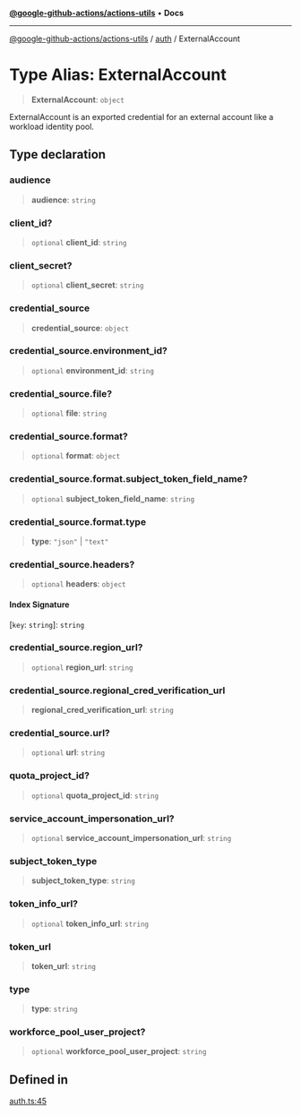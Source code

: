 [**@google-github-actions/actions-utils**](../../README.md) • **Docs**

***

[@google-github-actions/actions-utils](../../modules.md) / [auth](../README.md) / ExternalAccount

# Type Alias: ExternalAccount

> **ExternalAccount**: `object`

ExternalAccount is an exported credential for an external account
like a workload identity pool.

## Type declaration

### audience

> **audience**: `string`

### client\_id?

> `optional` **client\_id**: `string`

### client\_secret?

> `optional` **client\_secret**: `string`

### credential\_source

> **credential\_source**: `object`

### credential\_source.environment\_id?

> `optional` **environment\_id**: `string`

### credential\_source.file?

> `optional` **file**: `string`

### credential\_source.format?

> `optional` **format**: `object`

### credential\_source.format.subject\_token\_field\_name?

> `optional` **subject\_token\_field\_name**: `string`

### credential\_source.format.type

> **type**: `"json"` \| `"text"`

### credential\_source.headers?

> `optional` **headers**: `object`

#### Index Signature

 \[`key`: `string`\]: `string`

### credential\_source.region\_url?

> `optional` **region\_url**: `string`

### credential\_source.regional\_cred\_verification\_url

> **regional\_cred\_verification\_url**: `string`

### credential\_source.url?

> `optional` **url**: `string`

### quota\_project\_id?

> `optional` **quota\_project\_id**: `string`

### service\_account\_impersonation\_url?

> `optional` **service\_account\_impersonation\_url**: `string`

### subject\_token\_type

> **subject\_token\_type**: `string`

### token\_info\_url?

> `optional` **token\_info\_url**: `string`

### token\_url

> **token\_url**: `string`

### type

> **type**: `string`

### workforce\_pool\_user\_project?

> `optional` **workforce\_pool\_user\_project**: `string`

## Defined in

[auth.ts:45](https://github.com/google-github-actions/actions-utils/blob/main/src/auth.ts#L45)
